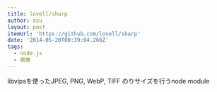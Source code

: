 ```yaml
---
title: lovell/sharp
author: azu
layout: post
itemUrl: 'https://github.com/lovell/sharp'
date: '2014-05-20T00:39:04.266Z'
tags:
  - node.js
  - 画像
---
```

libvipsを使ったJPEG, PNG, WebP, TIFF のりサイズを行うnode module
